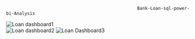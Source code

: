                                                       Bank-Loan-sql-power-bi-Analysis


![Loan dashboard1](https://github.com/user-attachments/assets/2d43f5e8-254e-431b-9c85-2814ee7e08c1)                                                                                       
![Loan dashboard2](https://github.com/user-attachments/assets/ec047b0a-eab0-4fa5-8d29-dd67c901c9a3)
![Loan Dashboard3](https://github.com/user-attachments/assets/925e1311-c4d2-44cd-9035-24d671e92eb1)
